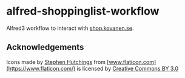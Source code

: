 # alfred-shoppinglist-workflow

Alfred3 workflow to interact with [shop.kovanen.se](https://shop.kovanen.se).

## Acknowledgements
Icons made by [Stephen Hutchings](https://www.flaticon.com/authors/stephen-hutchings) from [www.flaticon.com](https://www.flaticon.com/) is licensed by [Creative Commons BY 3.0](http://creativecommons.org/licenses/by/3.0/)
